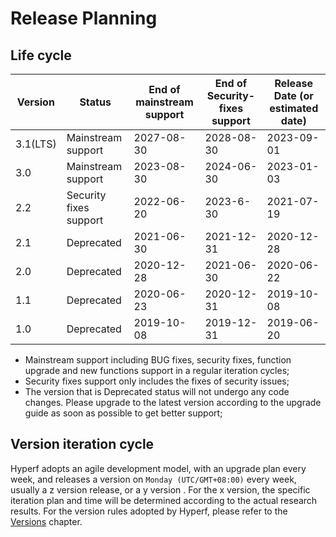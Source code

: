 # Release Planning

## Life cycle

| Version  | Status                 | End of mainstream support | End of Security-fixes support | Release Date (or estimated date) |
|----------|------------------------|---------------------------|-------------------------------|----------------------------------|
| 3.1(LTS) | Mainstream support     | 2027-08-30                | 2028-08-30                    | 2023-09-01                       |
| 3.0      | Mainstream support     | 2023-08-30                | 2024-06-30                    | 2023-01-03                       |
| 2.2      | Security fixes support | 2022-06-20                | 2023-6-30                     | 2021-07-19                       |
| 2.1      | Deprecated             | 2021-06-30                | 2021-12-31                    | 2020-12-28                       |
| 2.0      | Deprecated             | 2020-12-28                | 2021-06-30                    | 2020-06-22                       |
| 1.1      | Deprecated             | 2020-06-23                | 2020-12-31                    | 2019-10-08                       |
| 1.0      | Deprecated             | 2019-10-08                | 2019-12-31                    | 2019-06-20                       |

* Mainstream support including BUG fixes, security fixes, function upgrade and new functions support in a regular iteration cycles;
* Security fixes support only includes the fixes of security issues;
* The version that is Deprecated status will not undergo any code changes. Please upgrade to the latest version according to the upgrade guide as soon as possible to get better support;


## Version iteration cycle

Hyperf adopts an agile development model, with an upgrade plan every week, and releases a version on `Monday (UTC/GMT+08:00)` every week, usually a z version release, or a y version . For the x version, the specific iteration plan and time will be determined according to the actual research results.
For the version rules adopted by Hyperf, please refer to the [Versions](en/versions.md) chapter.
